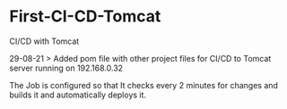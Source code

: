 # First-CI-CD-Tomcat
CI/CD with Tomcat

29-08-21  > Added pom file with other project files for CI/CD to Tomcat server running on 192.168.0.32

The Job is configured so that It checks every 2 minutes for changes and builds it and automatically deploys it.

